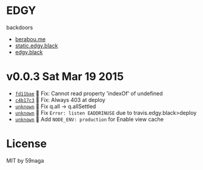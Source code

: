# EDGY
backdoors
* [berabou.me](https://github.com/59naga/berabou.me/)
* [static.edgy.black](http://static.edgy.black/)
* [edgy.black](https://github.com/59naga/edgy.black/)

v0.0.3 Sat Mar 19 2015
=========================
* [`fd11bae`][1] :bug: Fix: Cannot read property 'indexOf' of undefined
* [`c4b17c3`][2] :bug: Fix: Always 403 at deploy
* [`unknown`][3] :bug: Fix q.all -> q.allSettled
* [`unknown`][4] :bug: Fix `Error: listen EADDRINUSE` due to travis.edgy.black>deploy
* [`unknown`][4] :racehorse: Add `NODE_ENV: production` for Enable view cache

[1]: https://github.com/59naga/edgy/commit/fd11bae6a50ad2237722f787077b30586152c844
[2]: https://github.com/59naga/edgy/commit/c4b17c3c2d9ae8250a3b2e5791075337ec4b687b
[3]: https://github.com/59naga/edgy/commits/master
[4]: https://github.com/59naga/edgy/commits/master

License
=========================
MIT by 59naga

[0]: https://github.com/59naga/edgy/commits/master
